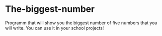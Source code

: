 # The-biggest-number
Programm that will show you the biggest number of five numbers that you will write. You can use it in your school projects!
